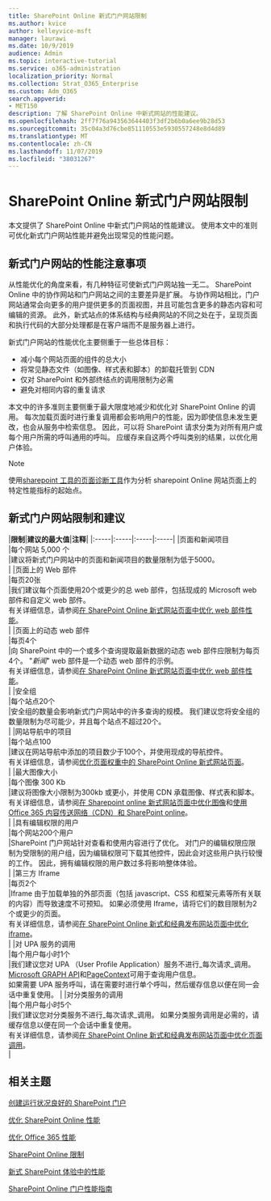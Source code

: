 ```yaml
---
title: SharePoint Online 新式门户网站限制
ms.author: kvice
author: kelleyvice-msft
manager: laurawi
ms.date: 10/9/2019
audience: Admin
ms.topic: interactive-tutorial
ms.service: o365-administration
localization_priority: Normal
ms.collection: Strat_O365_Enterprise
ms.custom: Adm_O365
search.appverid:
- MET150
description: 了解 SharePoint Online 中新式网站的性能建议。
ms.openlocfilehash: 2ff7f76a943563644403f3df2b6b0a6ee9b28d53
ms.sourcegitcommit: 35c04a3d76cbe851110553e5930557248e8d4d89
ms.translationtype: MT
ms.contentlocale: zh-CN
ms.lasthandoff: 11/07/2019
ms.locfileid: "38031267"
---
```

# <a name="sharepoint-online-modern-portal-site-limits"></a>SharePoint Online 新式门户网站限制

本文提供了 SharePoint Online 中新式门户网站的性能建议。 使用本文中的准则可优化新式门户网站性能并避免出现常见的性能问题。

## <a name="performance-considerations-for-modern-portal-sites"></a>新式门户网站的性能注意事项

从性能优化的角度来看，有几种特征可使新式门户网站独一无二。 SharePoint Online 中的协作网站和门户网站之间的主要差异是扩展。 与协作网站相比，门户网站通常会向更多的用户提供更多的页面视图，并且可能包含更多的静态内容和可编辑的资源。 此外，新式站点的体系结构与经典网站的不同之处在于，呈现页面和执行代码的大部分处理都是在客户端而不是服务器上进行。

新式门户网站的性能优化主要侧重于一些总体目标：

- 减小每个网站页面的组件的总大小
- 将常见静态文件（如图像、样式表和脚本）的卸载托管到 CDN
- 仅对 SharePoint 和外部终结点的调用限制为必需
- 避免对相同内容的重复请求

本文中的许多准则主要侧重于最大限度地减少和优化对 SharePoint Online 的调用。 每次加载页面时进行重复调用都会影响用户的性能，因为即使信息未发生更改，也会从服务中检索信息。 因此，可以将 SharePoint 请求分类为对所有用户或每个用户所需的呼叫通用的呼叫。 应缓存来自这两个呼叫类别的结果，以优化用户体验。

>[!NOTE]
>使用[sharepoint 工具的页面诊断工具](https://aka.ms/perftool)作为分析 sharepoint Online 网站页面上的特定性能指标的起始点。

## <a name="modern-portal-site-limits-and-recommendations"></a>新式门户网站限制和建议

|**限制**|**建议的最大值**|**注释**|
|:-----|:-----|:-----|:-----|
|页面和新闻项目  <br/> |每个网站 5,000 个  <br/> |建议将新式门户网站中的页面和新闻项目的数量限制为低于5000。  <br/> |
|页面上的 Web 部件  <br/> |每页20张  <br/> |我们建议每个页面使用20个或更少的总 web 部件，包括现成的 Microsoft web 部件和自定义 web 部件。 <br/> 有关详细信息，请参阅[在 SharePoint Online 新式网站页面中优化 web 部件性能](modern-web-part-optimization.md)。  <br/> |
|页面上的动态 web 部件  <br/> |每页4个  <br/> |向 SharePoint 中的一个或多个查询提取最新数据的动态 web 部件应限制为每页4个。 "_新闻_" web 部件是一个动态 web 部件的示例。 <br/> 有关详细信息，请参阅[在 SharePoint Online 新式网站页面中优化 web 部件性能](modern-web-part-optimization.md)。    <br/> |
|安全组  <br/> |每个站点20个  <br/> |安全组的数量会影响新式门户网站中的许多查询的规模。 我们建议您将安全组的数量限制为尽可能少，并且每个站点不超过20个。  <br/> |
|网站导航中的项目  <br/> |每个站点100  <br/> |建议在网站导航中添加的项目数少于100个，并使用现成的导航控件。  <br/> 有关详细信息，请参阅[优化页面权重中的 SharePoint Online 新式网站页面](modern-page-weight-optimization.md)。 <br/> |
|最大图像大小  <br/> |每个图像 300 Kb  <br/> |建议将图像大小限制为300kb 或更小，并使用 CDN 承载图像、样式表和脚本。 <br/>有关详细信息，请参阅[在 Sharepoint online 新式网站页面中优化图像](modern-image-optimization.md)和[使用 Office 365 内容传送网络（CDN）和 SharePoint online](use-office-365-cdn-with-spo.md)。  <br/> |
|具有编辑权限的用户  <br/> |每个网站200个用户  <br/> |SharePoint 门户网站针对查看和使用内容进行了优化。 对门户的编辑权限应限制为受限制的用户组，因为编辑权限可下载其他控件，因此会对这些用户执行较慢的工作。 因此，拥有编辑权限的用户数过多将影响整体体验。 <br/> |
|第三方 Iframe  <br/> |每页2个  <br/> |Iframe 由于加载单独的外部页面（包括 javascript、CSS 和框架元素等所有关联的内容）而导致速度不可预知。 如果必须使用 Iframe，请将它们的数目限制为2个或更少的页面。<br/> 有关详细信息，请参阅[在 SharePoint Online 新式和经典发布网站页面中优化 iframe](modern-iframe-optimization.md)。 <br/> |
|对 UPA 服务的调用  <br/> |每个用户每小时1个  <br/> |我们建议您对 UPA （User Profile Application）服务不进行_每次请求_调用。 [Microsoft GRAPH API](https://docs.microsoft.com/graph/call-api)和[PageContext](https://docs.microsoft.com/javascript/api/sp-page-context/pagecontext?view=sp-typescript-latest)可用于查询用户信息。  <br/> 如果需要 UPA 服务呼叫，请在需要时进行单个呼叫，然后缓存信息以便在同一会话中重复使用。 |
|对分类服务的调用  <br/> |每个用户每小时5个  <br/> |我们建议您对分类服务不进行_每次请求_调用。 如果分类服务调用是必需的，请缓存信息以便在同一个会话中重复使用。 <br/> 有关详细信息，请参阅[在 SharePoint Online 新式和经典发布网站页面中优化页面调用](modern-page-call-optimization.md)。 <br/> |

## <a name="related-topics"></a>相关主题

[创建运行状况良好的 SharePoint 门户](https://docs.microsoft.com/sharepoint/portal-health)

[优化 SharePoint Online 性能](tune-sharepoint-online-performance.md)

[优化 Office 365 性能](tune-office-365-performance.md)

[SharePoint Online 限制](https://docs.microsoft.com/office365/servicedescriptions/sharepoint-online-service-description/sharepoint-online-limits)

[新式 SharePoint 体验中的性能](https://docs.microsoft.com/sharepoint/modern-experience-performance)

[SharePoint Online 门户性能指南](https://docs.microsoft.com/sharepoint/dev/solution-guidance/portal-performance)
